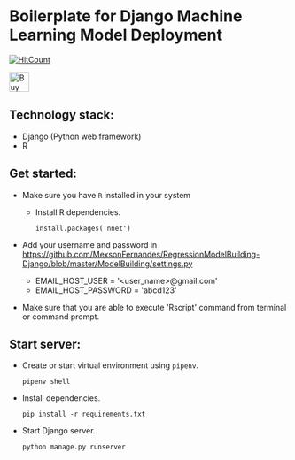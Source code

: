# Boilerplate for Django Machine Learning Model Deployment
[![HitCount](http://hits.dwyl.com/MexsonFernandes/Boilerplate-for-Django-ML-Model-Deployment.svg)](http://hits.dwyl.com/MexsonFernandes/Boilerplate-for-Django-ML-Model-Deployment)

<a href='https://ko-fi.com/Y8Y31LBT4' target='_blank'><img height='36' style='border:0px;height:36px;' src='https://cdn.ko-fi.com/cdn/kofi3.png?v=2' border='0' alt='Buy Me a Coffee at ko-fi.com' /></a>

## Technology stack:
* Django (Python web framework)
* R

## Get started:
  - Make sure you have `R` installed in your system
    * Install R dependencies.
    
      `install.packages('nnet')`

  - Add your username and password in https://github.com/MexsonFernandes/RegressionModelBuilding-Django/blob/master/ModelBuilding/settings.py
    - EMAIL_HOST_USER = '<user_name>@gmail.com'
    - EMAIL_HOST_PASSWORD = 'abcd123'
  - Make sure that you are able to execute 'Rscript' command from terminal or command prompt.



## Start server:
  * Create or start virtual environment using `pipenv`.

    `pipenv shell`
  * Install dependencies.

    `pip install -r requirements.txt`
  * Start Django server.

    `python manage.py runserver`
